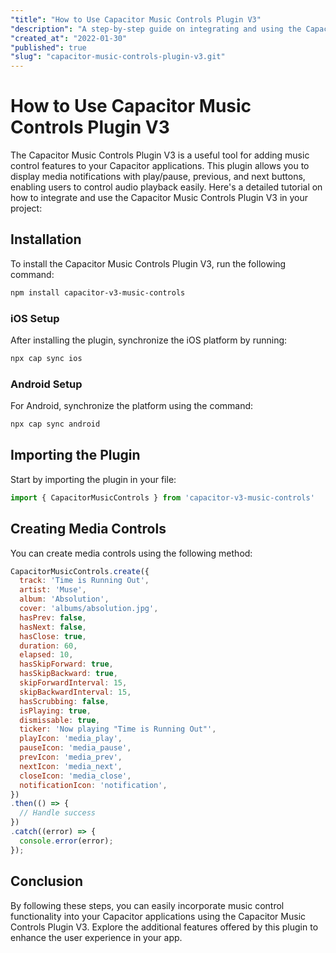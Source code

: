 ```yaml
---
"title": "How to Use Capacitor Music Controls Plugin V3"
"description": "A step-by-step guide on integrating and using the Capacitor Music Controls Plugin V3 in your Capacitor applications."
"created_at": "2022-01-30"
"published": true
"slug": "capacitor-music-controls-plugin-v3.git"
---
```


# How to Use Capacitor Music Controls Plugin V3

The Capacitor Music Controls Plugin V3 is a useful tool for adding music control features to your Capacitor applications. This plugin allows you to display media notifications with play/pause, previous, and next buttons, enabling users to control audio playback easily. Here's a detailed tutorial on how to integrate and use the Capacitor Music Controls Plugin V3 in your project:

## Installation

To install the Capacitor Music Controls Plugin V3, run the following command:

```bash
npm install capacitor-v3-music-controls
```

### iOS Setup

After installing the plugin, synchronize the iOS platform by running:

```bash
npx cap sync ios
```

### Android Setup

For Android, synchronize the platform using the command:

```bash
npx cap sync android
```

## Importing the Plugin

Start by importing the plugin in your file:

```javascript
import { CapacitorMusicControls } from 'capacitor-v3-music-controls'
```

## Creating Media Controls

You can create media controls using the following method:

```javascript
CapacitorMusicControls.create({
  track: 'Time is Running Out',
  artist: 'Muse',
  album: 'Absolution',
  cover: 'albums/absolution.jpg',
  hasPrev: false,
  hasNext: false,
  hasClose: true,
  duration: 60,
  elapsed: 10,
  hasSkipForward: true,
  hasSkipBackward: true,
  skipForwardInterval: 15,
  skipBackwardInterval: 15,
  hasScrubbing: false,
  isPlaying: true,
  dismissable: true,
  ticker: 'Now playing "Time is Running Out"',
  playIcon: 'media_play',
  pauseIcon: 'media_pause',
  prevIcon: 'media_prev',
  nextIcon: 'media_next',
  closeIcon: 'media_close',
  notificationIcon: 'notification',
})
.then(() => {
  // Handle success
})
.catch((error) => {
  console.error(error);
});
```

## Conclusion

By following these steps, you can easily incorporate music control functionality into your Capacitor applications using the Capacitor Music Controls Plugin V3. Explore the additional features offered by this plugin to enhance the user experience in your app.
```